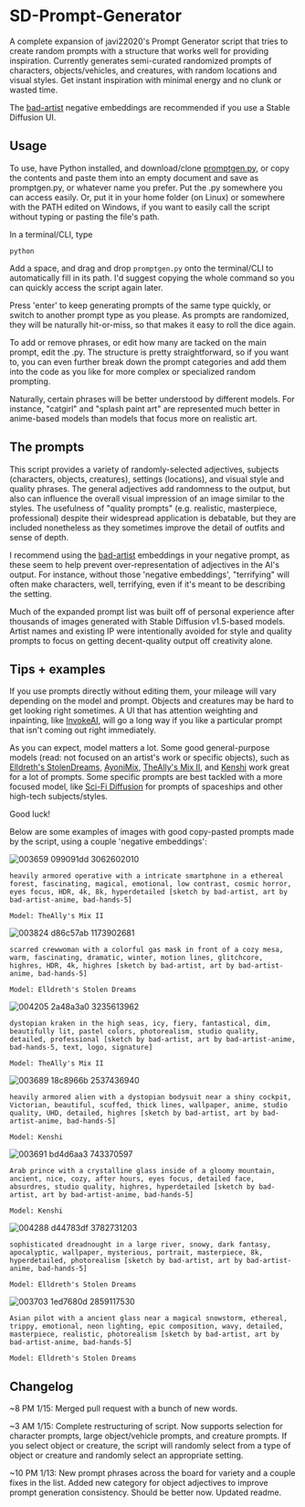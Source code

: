 # SD-Prompt-Generator
A complete expansion of javi22020's Prompt Generator script that tries to create random prompts with a structure that works well for providing inspiration. Currently generates semi-curated randomized prompts of characters, objects/vehicles, and creatures, with random locations and visual styles. Get instant inspiration with minimal energy and no clunk or wasted time.

The [bad-artist](https://huggingface.co/nick-x-hacker/bad-artist) negative embeddings are recommended if you use a Stable Diffusion UI.

## Usage

To use, have Python installed, and download/clone [promptgen.py](https://github.com/526christian/SD-Prompt-Generator/blob/main/promptgen.py), or copy the contents and paste them into an empty document and save as promptgen.py, or whatever name you prefer. Put the .py somewhere you can access easily. Or, put it in your home folder (on Linux) or somewhere with the PATH edited on Windows, if you want to easily call the script without typing or pasting the file's path.

In a terminal/CLI, type

    python

Add a space, and drag and drop `promptgen.py` onto the terminal/CLI to automatically fill in its path. I'd suggest copying the whole command so you can quickly access the script again later.

Press 'enter' to keep generating prompts of the same type quickly, or switch to another prompt type as you please. As prompts are randomized, they will be naturally hit-or-miss, so that makes it easy to roll the dice again.

To add or remove phrases, or edit how many are tacked on the main prompt, edit the .py. The structure is pretty straightforward, so if you want to, you can even further break down the prompt categories and add them into the code as you like for more complex or specialized random prompting.

Naturally, certain phrases will be better understood by different models. For instance, "catgirl" and "splash paint art" are represented much better in anime-based models than models that focus more on realistic art.

## The prompts

This script provides a variety of randomly-selected adjectives, subjects (characters, objects, creatures), settings (locations), and visual style and quality phrases. The general adjectives add randomness to the output, but also can influence the overall visual impression of an image similar to the styles. The usefulness of "quality prompts" (e.g. realistic, masterpiece, professional) despite their widespread application is debatable, but they are included nonetheless as they sometimes improve the detail of outfits and sense of depth.

I recommend using the [bad-artist](https://huggingface.co/nick-x-hacker/bad-artist) embeddings in your negative prompt, as these seem to help prevent over-representation of adjectives in the AI's output. For instance, without those 'negative embeddings', "terrifying" will often make characters, well, terrifying, even if it's meant to be describing the setting.

Much of the expanded prompt list was built off of personal experience after thousands of images generated with Stable Diffusion v1.5-based models. Artist names and existing IP were intentionally avoided for style and quality prompts to focus on getting decent-quality output off creativity alone.

## Tips + examples

If you use prompts directly without editing them, your mileage will vary depending on the model and prompt. Objects and creatures may be hard to get looking right sometimes. A UI that has attention weighting and inpainting, like [InvokeAI](https://github.com/invoke-ai/InvokeAI/), will go a long way if you like a particular prompt that isn't coming out right immediately.

As you can expect, model matters a lot. Some good general-purpose models (read: not focused on an artist's work or specific objects), such as [Elldreth's StolenDreams](https://civitai.com/models/2540/elldreths-stolendreams-mix), [AyoniMix](https://civitai.com/models/4550/ayonimix), [TheAlly's Mix II](https://civitai.com/models/3848/theallys-mix-ii-churned), and [Kenshi](https://civitai.com/models/3850/kenshi) work great for a lot of prompts. Some specific prompts are best tackled with a more focused model, like [Sci-Fi Diffusion](https://civitai.com/models/4404/sci-fi-diffusion-v10) for prompts of spaceships and other high-tech subjects/styles.

Good luck!

Below are some examples of images with good copy-pasted prompts made by the script, using a couple 'negative embeddings':

![003659 099091dd 3062602010](https://user-images.githubusercontent.com/122599135/212419237-8c5f4942-388b-43d0-8390-c5dfae3aff34.png)

`heavily armored operative with a intricate smartphone in a ethereal forest, fascinating, magical, emotional, low contrast, cosmic horror, eyes focus, HDR, 4k, 8k, hyperdetailed [sketch by bad-artist, art by bad-artist-anime, bad-hands-5]`

`Model: TheAlly's Mix II`

![003824 d86c57ab 1173902681](https://user-images.githubusercontent.com/122599135/212448333-7b301e1f-4f0e-418a-afe4-a86082bf91f9.png)

`scarred crewwoman with a colorful gas mask in front of a cozy mesa, warm, fascinating, dramatic, winter, motion lines, glitchcore, highres, HDR, 4k, highres [sketch by bad-artist, art by bad-artist-anime, bad-hands-5]`

`Model: Elldreth's Stolen Dreams`

![004205 2a48a3a0 3235613962](https://user-images.githubusercontent.com/122599135/212576997-24572de2-eba8-4c3a-8e8e-0bb943260e1b.png)

`dystopian kraken in the high seas, icy, fiery, fantastical, dim, beautifully lit, pastel colors, photorealism, studio quality, detailed, professional [sketch by bad-artist, art by bad-artist-anime, bad-hands-5, text, logo, signature]`

`Model: TheAlly's Mix II`

![003689 18c8966b 2537436940](https://user-images.githubusercontent.com/122599135/212424493-770e5ccc-35f7-4c0f-9c8b-1d88b3cc8ba0.png)

`heavily armored alien with a dystopian bodysuit near a shiny cockpit, Victorian, beautiful, scuffed, thick lines, wallpaper, anime, studio quality, UHD, detailed, highres [sketch by bad-artist, art by bad-artist-anime, bad-hands-5]`

`Model: Kenshi`

![003691 bd4d6aa3 743370597](https://user-images.githubusercontent.com/122599135/212424921-d6140040-39d6-41e6-b14a-ca8d8ee3a13f.png)

`Arab prince with a crystalline glass inside of a gloomy mountain, ancient, nice, cozy, after hours, eyes focus, detailed face, absurdres, studio quality, highres, hyperdetailed [sketch by bad-artist, art by bad-artist-anime, bad-hands-5]`

`Model: Kenshi`

![004288 d44783df 3782731203](https://user-images.githubusercontent.com/122599135/212577489-c7fad369-c649-4969-9a11-fbe863f42d0f.png)

`sophisticated dreadnought in a large river, snowy, dark fantasy, apocalyptic, wallpaper, mysterious, portrait, masterpiece, 8k, hyperdetailed, photorealism [sketch by bad-artist, art by bad-artist-anime, bad-hands-5]`

`Model: Elldreth's Stolen Dreams`

![003703 1ed7680d 2859117530](https://user-images.githubusercontent.com/122599135/212426057-851353dc-5874-4c7a-8251-fabd28771577.png)

`Asian pilot with a ancient glass near a magical snowstorm, ethereal, trippy, emotional, neon lighting, epic composition, wavy, detailed, masterpiece, realistic, photorealism [sketch by bad-artist, art by bad-artist-anime, bad-hands-5]`

`Model: Elldreth's Stolen Dreams`

## Changelog

~8 PM 1/15: Merged pull request with a bunch of new words.

~3 AM 1/15: Complete restructuring of script. Now supports selection for character prompts, large object/vehicle prompts, and creature prompts. If you select object or creature, the script will randomly select from a type of object or creature and randomly select an appropriate setting.

~10 PM 1/13: New prompt phrases across the board for variety and a couple fixes in the list. Added new category for object adjectives to improve prompt generation consistency. Should be better now. Updated readme.
